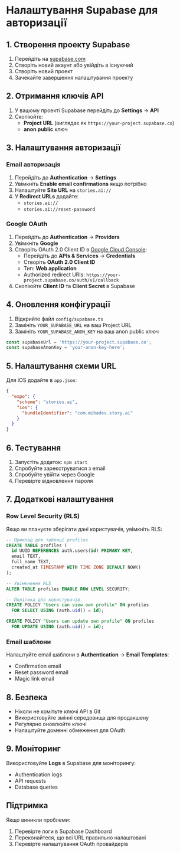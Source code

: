 # Налаштування Supabase для авторизації

## 1. Створення проекту Supabase

1. Перейдіть на [supabase.com](https://supabase.com)
2. Створіть новий акаунт або увійдіть в існуючий
3. Створіть новий проект
4. Зачекайте завершення налаштування проекту

## 2. Отримання ключів API

1. У вашому проекті Supabase перейдіть до **Settings** → **API**
2. Скопіюйте:
   - **Project URL** (виглядає як `https://your-project.supabase.co`)
   - **anon public** ключ

## 3. Налаштування авторизації

### Email авторизація

1. Перейдіть до **Authentication** → **Settings**
2. Увімкніть **Enable email confirmations** якщо потрібно
3. Налаштуйте **Site URL** на `stories.ai://`
4. У **Redirect URLs** додайте:
   - `stories.ai://`
   - `stories.ai://reset-password`

### Google OAuth

1. Перейдіть до **Authentication** → **Providers**
2. Увімкніть **Google**
3. Створіть OAuth 2.0 Client ID в [Google Cloud Console](https://console.cloud.google.com):
   - Перейдіть до **APIs & Services** → **Credentials**
   - Створіть **OAuth 2.0 Client ID**
   - Тип: **Web application**
   - Authorized redirect URIs: `https://your-project.supabase.co/auth/v1/callback`
4. Скопіюйте **Client ID** та **Client Secret** в Supabase

## 4. Оновлення конфігурації

1. Відкрийте файл `config/supabase.ts`
2. Замініть `YOUR_SUPABASE_URL` на ваш Project URL
3. Замініть `YOUR_SUPABASE_ANON_KEY` на ваш anon public ключ

```typescript
const supabaseUrl = 'https://your-project.supabase.co';
const supabaseAnonKey = 'your-anon-key-here';
```

## 5. Налаштування схеми URL

Для iOS додайте в `app.json`:

```json
{
  "expo": {
    "scheme": "stories.ai",
    "ios": {
      "bundleIdentifier": "com.mihadev.story.ai"
    }
  }
}
```

## 6. Тестування

1. Запустіть додаток: `npm start`
2. Спробуйте зареєструватися з email
3. Спробуйте увійти через Google
4. Перевірте відновлення пароля

## 7. Додаткові налаштування

### Row Level Security (RLS)

Якщо ви плануєте зберігати дані користувачів, увімкніть RLS:

```sql
-- Приклад для таблиці profiles
CREATE TABLE profiles (
  id UUID REFERENCES auth.users(id) PRIMARY KEY,
  email TEXT,
  full_name TEXT,
  created_at TIMESTAMP WITH TIME ZONE DEFAULT NOW()
);

-- Увімкнення RLS
ALTER TABLE profiles ENABLE ROW LEVEL SECURITY;

-- Політика для користувачів
CREATE POLICY "Users can view own profile" ON profiles
  FOR SELECT USING (auth.uid() = id);

CREATE POLICY "Users can update own profile" ON profiles
  FOR UPDATE USING (auth.uid() = id);
```

### Email шаблони

Налаштуйте email шаблони в **Authentication** → **Email Templates**:
- Confirmation email
- Reset password email
- Magic link email

## 8. Безпека

- Ніколи не комітьте ключі API в Git
- Використовуйте змінні середовища для продакшену
- Регулярно оновлюйте ключі
- Налаштуйте доменні обмеження для OAuth

## 9. Моніторинг

Використовуйте **Logs** в Supabase для моніторингу:
- Authentication logs
- API requests
- Database queries

## Підтримка

Якщо виникли проблеми:
1. Перевірте логи в Supabase Dashboard
2. Переконайтеся, що всі URL правильно налаштовані
3. Перевірте налаштування OAuth провайдерів 